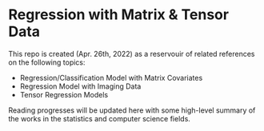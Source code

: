 # Regression with Matrix & Tensor Data

This repo is created (Apr. 26th, 2022) as a reservouir of related references on the following topics:

* Regression/Classification Model with Matrix Covariates
* Regression Model with Imaging Data
* Tensor Regression Models

Reading progresses will be updated here with some high-level summary of the works in the statistics and computer science fields.
